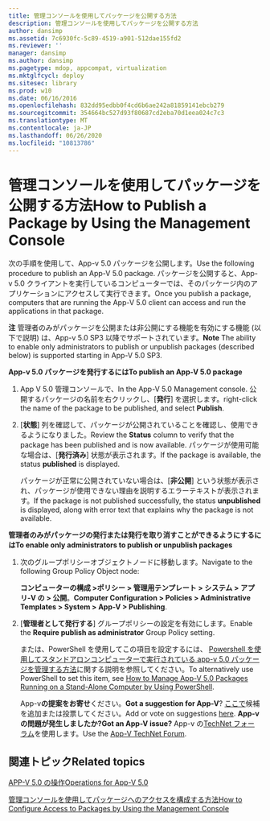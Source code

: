 ```yaml
---
title: 管理コンソールを使用してパッケージを公開する方法
description: 管理コンソールを使用してパッケージを公開する方法
author: dansimp
ms.assetid: 7c6930fc-5c89-4519-a901-512dae155fd2
ms.reviewer: ''
manager: dansimp
ms.author: dansimp
ms.pagetype: mdop, appcompat, virtualization
ms.mktglfcycl: deploy
ms.sitesec: library
ms.prod: w10
ms.date: 06/16/2016
ms.openlocfilehash: 832dd95edbb0f4cd6b6ae242a81859141ebcb279
ms.sourcegitcommit: 354664bc527d93f80687cd2eba70d1eea024c7c3
ms.translationtype: MT
ms.contentlocale: ja-JP
ms.lasthandoff: 06/26/2020
ms.locfileid: "10813786"
---
```

# <span data-ttu-id="2e221-103">管理コンソールを使用してパッケージを公開する方法</span><span class="sxs-lookup"><span data-stu-id="2e221-103">How to Publish a Package by Using the Management Console</span></span>


<span data-ttu-id="2e221-104">次の手順を使用して、App-v 5.0 パッケージを公開します。</span><span class="sxs-lookup"><span data-stu-id="2e221-104">Use the following procedure to publish an App-V 5.0 package.</span></span> <span data-ttu-id="2e221-105">パッケージを公開すると、App-v 5.0 クライアントを実行しているコンピューターでは、そのパッケージ内のアプリケーションにアクセスして実行できます。</span><span class="sxs-lookup"><span data-stu-id="2e221-105">Once you publish a package, computers that are running the App-V 5.0 client can access and run the applications in that package.</span></span>

<span data-ttu-id="2e221-106">**注** 管理者のみがパッケージを公開または非公開にする機能を有効にする機能 (以下で説明) は、App-v 5.0 SP3 以降でサポートされています。</span><span class="sxs-lookup"><span data-stu-id="2e221-106">**Note** The ability to enable only administrators to publish or unpublish packages (described below) is supported starting in App-V 5.0 SP3.</span></span>

 

**<span data-ttu-id="2e221-107">App-v 5.0 パッケージを発行するには</span><span class="sxs-lookup"><span data-stu-id="2e221-107">To publish an App-V 5.0 package</span></span>**

1.  <span data-ttu-id="2e221-108">App V 5.0 管理コンソールで、</span><span class="sxs-lookup"><span data-stu-id="2e221-108">In the App-V 5.0 Management console.</span></span> <span data-ttu-id="2e221-109">公開するパッケージの名前を右クリックし、[**発行**] を選択します。</span><span class="sxs-lookup"><span data-stu-id="2e221-109">right-click the name of the package to be published, and select **Publish**.</span></span>

2.  <span data-ttu-id="2e221-110">[**状態**] 列を確認して、パッケージが公開されていることを確認し、使用できるようになりました。</span><span class="sxs-lookup"><span data-stu-id="2e221-110">Review the **Status** column to verify that the package has been published and is now available.</span></span> <span data-ttu-id="2e221-111">パッケージが使用可能な場合は、[**発行済み**] 状態が表示されます。</span><span class="sxs-lookup"><span data-stu-id="2e221-111">If the package is available, the status **published** is displayed.</span></span>

    <span data-ttu-id="2e221-112">パッケージが正常に公開されていない場合は、[**非公開**] という状態が表示され、パッケージが使用できない理由を説明するエラーテキストが表示されます。</span><span class="sxs-lookup"><span data-stu-id="2e221-112">If the package is not published successfully, the status **unpublished** is displayed, along with error text that explains why the package is not available.</span></span>

**<span data-ttu-id="2e221-113">管理者のみがパッケージの発行または発行を取り消すことができるようにするには</span><span class="sxs-lookup"><span data-stu-id="2e221-113">To enable only administrators to publish or unpublish packages</span></span>**

1.  <span data-ttu-id="2e221-114">次のグループポリシーオブジェクトノードに移動します。</span><span class="sxs-lookup"><span data-stu-id="2e221-114">Navigate to the following Group Policy Object node:</span></span>

    <span data-ttu-id="2e221-115">**コンピューターの構成 &gt;ポリシー &gt; 管理用テンプレート &gt; システム &gt; アプリ-V の &gt; 公開**。</span><span class="sxs-lookup"><span data-stu-id="2e221-115">**Computer Configuration &gt; Policies &gt; Administrative Templates &gt; System &gt; App-V &gt; Publishing**.</span></span>

2.  <span data-ttu-id="2e221-116">[**管理者として発行する**] グループポリシーの設定を有効にします。</span><span class="sxs-lookup"><span data-stu-id="2e221-116">Enable the **Require publish as administrator** Group Policy setting.</span></span>

    <span data-ttu-id="2e221-117">または、PowerShell を使用してこの項目を設定するには、 [Powershell を使用してスタンドアロンコンピューターで実行されている app-v 5.0 パッケージを管理する方法](how-to-manage-app-v-50-packages-running-on-a-stand-alone-computer-by-using-powershell.md#bkmk-admins-pub-pkgs)に関する説明を参照してください。</span><span class="sxs-lookup"><span data-stu-id="2e221-117">To alternatively use PowerShell to set this item, see [How to Manage App-V 5.0 Packages Running on a Stand-Alone Computer by Using PowerShell](how-to-manage-app-v-50-packages-running-on-a-stand-alone-computer-by-using-powershell.md#bkmk-admins-pub-pkgs).</span></span>

    <span data-ttu-id="2e221-118">App-v**の提案をお寄せ**ください。</span><span class="sxs-lookup"><span data-stu-id="2e221-118">**Got a suggestion for App-V**?</span></span> <span data-ttu-id="2e221-119">[ここで](http://appv.uservoice.com/forums/280448-microsoft-application-virtualization)候補を追加または投票してください。</span><span class="sxs-lookup"><span data-stu-id="2e221-119">Add or vote on suggestions [here](http://appv.uservoice.com/forums/280448-microsoft-application-virtualization).</span></span> **<span data-ttu-id="2e221-120">App-v の問題が発生しましたか?</span><span class="sxs-lookup"><span data-stu-id="2e221-120">Got an App-V issue?</span></span>** <span data-ttu-id="2e221-121">App-v の[TechNet フォーラム](https://social.technet.microsoft.com/Forums/home?forum=mdopappv)を使用します。</span><span class="sxs-lookup"><span data-stu-id="2e221-121">Use the [App-V TechNet Forum](https://social.technet.microsoft.com/Forums/home?forum=mdopappv).</span></span>

## <span data-ttu-id="2e221-122">関連トピック</span><span class="sxs-lookup"><span data-stu-id="2e221-122">Related topics</span></span>


[<span data-ttu-id="2e221-123">APP-V 5.0 の操作</span><span class="sxs-lookup"><span data-stu-id="2e221-123">Operations for App-V 5.0</span></span>](operations-for-app-v-50.md)

[<span data-ttu-id="2e221-124">管理コンソールを使用してパッケージへのアクセスを構成する方法</span><span class="sxs-lookup"><span data-stu-id="2e221-124">How to Configure Access to Packages by Using the Management Console</span></span>](how-to-configure-access-to-packages-by-using-the-management-console-50.md)

 

 





